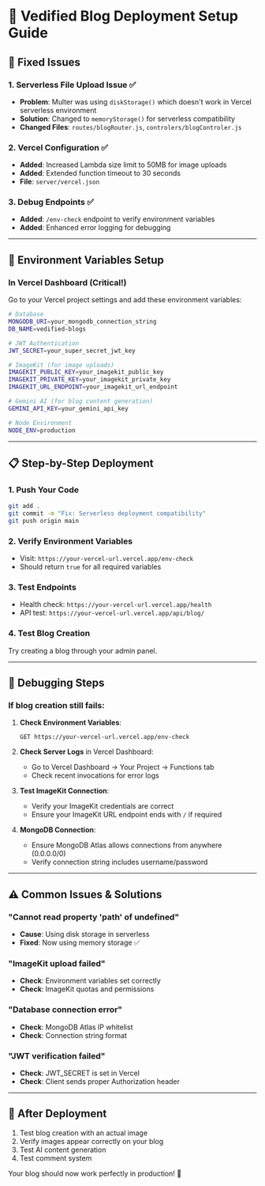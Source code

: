 # 🚀 Vedified Blog Deployment Setup Guide

## 🔧 Fixed Issues

### 1. **Serverless File Upload Issue** ✅
- **Problem**: Multer was using `diskStorage()` which doesn't work in Vercel serverless environment
- **Solution**: Changed to `memoryStorage()` for serverless compatibility
- **Changed Files**: `routes/blogRouter.js`, `controlers/blogControler.js`

### 2. **Vercel Configuration** ✅
- **Added**: Increased Lambda size limit to 50MB for image uploads
- **Added**: Extended function timeout to 30 seconds
- **File**: `server/vercel.json`

### 3. **Debug Endpoints** ✅
- **Added**: `/env-check` endpoint to verify environment variables
- **Added**: Enhanced error logging for debugging

---

## 🔑 Environment Variables Setup

### **In Vercel Dashboard** (Critical!)

Go to your Vercel project settings and add these environment variables:

```bash
# Database
MONGODB_URI=your_mongodb_connection_string
DB_NAME=vedified-blogs

# JWT Authentication
JWT_SECRET=your_super_secret_jwt_key

# ImageKit (for image uploads)
IMAGEKIT_PUBLIC_KEY=your_imagekit_public_key
IMAGEKIT_PRIVATE_KEY=your_imagekit_private_key
IMAGEKIT_URL_ENDPOINT=your_imagekit_url_endpoint

# Gemini AI (for blog content generation)
GEMINI_API_KEY=your_gemini_api_key

# Node Environment
NODE_ENV=production
```

---

## 📋 Step-by-Step Deployment

### 1. **Push Your Code**
```bash
git add .
git commit -m "Fix: Serverless deployment compatibility"
git push origin main
```

### 2. **Verify Environment Variables**
- Visit: `https://your-vercel-url.vercel.app/env-check`
- Should return `true` for all required variables

### 3. **Test Endpoints**
- Health check: `https://your-vercel-url.vercel.app/health`
- API test: `https://your-vercel-url.vercel.app/api/blog/`

### 4. **Test Blog Creation**
Try creating a blog through your admin panel.

---

## 🐛 Debugging Steps

### If blog creation still fails:

1. **Check Environment Variables**:
   ```
   GET https://your-vercel-url.vercel.app/env-check
   ```

2. **Check Server Logs** in Vercel Dashboard:
   - Go to Vercel Dashboard → Your Project → Functions tab
   - Check recent invocations for error logs

3. **Test ImageKit Connection**:
   - Verify your ImageKit credentials are correct
   - Ensure your ImageKit URL endpoint ends with `/` if required

4. **MongoDB Connection**:
   - Ensure MongoDB Atlas allows connections from anywhere (0.0.0.0/0)
   - Verify connection string includes username/password

---

## ⚠️ Common Issues & Solutions

### **"Cannot read property 'path' of undefined"**
- **Cause**: Using disk storage in serverless
- **Fixed**: Now using memory storage ✅

### **"ImageKit upload failed"**
- **Check**: Environment variables set correctly
- **Check**: ImageKit quotas and permissions

### **"Database connection error"**
- **Check**: MongoDB Atlas IP whitelist
- **Check**: Connection string format

### **"JWT verification failed"**
- **Check**: JWT_SECRET is set in Vercel
- **Check**: Client sends proper Authorization header

---

## 🚀 After Deployment

1. Test blog creation with an actual image
2. Verify images appear correctly on your blog
3. Test AI content generation
4. Test comment system

Your blog should now work perfectly in production! 🎉
